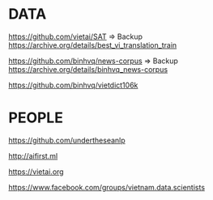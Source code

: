 # DATA 

https://github.com/vietai/SAT
=> Backup https://archive.org/details/best_vi_translation_train


https://github.com/binhvq/news-corpus
=> Backup https://archive.org/details/binhvq_news-corpus

https://github.com/binhvq/vietdict106k


# PEOPLE

https://github.com/undertheseanlp

http://aifirst.ml

https://vietai.org

https://www.facebook.com/groups/vietnam.data.scientists